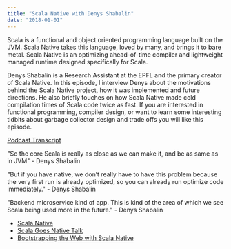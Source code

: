 ```yaml
---
title: "Scala Native with Denys Shabalin"
date: "2018-01-01"
---
```


Scala is a functional and object oriented programming language built on the JVM. Scala Native takes this language, loved by many, and brings it to bare metal. Scala Native is an optimizing ahead-of-time compiler and lightweight managed runtime designed specifically for Scala.

Denys Shabalin is a Research Assistant at the EPFL and the primary creator of Scala Native. In this episode, I interview Denys about the motivations behind the Scala Native project, how it was implemented and future directions. He also briefly touches on how Scala Native made cold compilation times of Scala code twice as fast. If you are interested in functional programming, compiler design, or want to learn some interesting tidbits about garbage collector design and trade offs you will like this episode.

[Podcast Transcript](https://corecursive.com/scala-native-with-denys-shabalin-transcript/)

"So the core Scala is really as close as we can make it, and be as same as in JVM" - Denys Shabalin

"But if you have native, we don’t really have to have this problem because the very first run is already optimized, so you can already run optimize code immediately." - Denys Shabalin

"Backend microservice kind of app. This is kind of the area of which we see Scala being used more in the future." - Denys Shabalin

- [Scala Native](http://www.scala-native.org/)
- [Scala Goes Native Talk](https://www.youtube.com/watch?v=ArWWlwQl37A)
- [Bootstrapping the Web with Scala Native](https://www.spantree.net/blog/2017/08/29/bootstrapping-web-scala-native.html)
